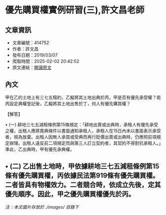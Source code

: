 # 優先購買權實例研習(三),許文昌老師

## 文章資訊
- 文章編號：414752
- 作者：許文昌
- 發布日期：2019/03/07
- 爬取時間：2025-02-02 20:42:52
- 原文連結：[閱讀原文](https://real-estate.get.com.tw/Columns/detail.aspx?no=414752)

## 內文
甲在乙的土地上有三七五租約，乙擬將其土地出典於丙，甲是否有優先承受權？若丙設定典權登記後，乙擬將其土地出售於丁，何人有優先購買權？

【解答】

• (一) 耕地三七五減租條例第15條規定：「耕地出賣或出典時，承租人有優先承受之權，出租人應將賣典條件以書面通知承租人，承租人在15日內未以書面表示承受者，視為放棄。出租人因無人承買或受典而再行貶價出賣或出典時，仍應照前項規定辦理。出租人違反前二項規定而與第三人訂立契約者，其契約不得對抗承租人。」準此，乙出典時，甲有優先承典權。

• (二) 乙出售土地時，甲依據耕地三七五減租條例第15條有優先購買權，丙依據民法第919條有優先購買權。二者皆具有物權效力。二者競合時，依成立先後，定其優先順序。因此，甲之優先購買權優先於丙。
---
*注：本文圖片存放於 ./images/ 目錄下*
